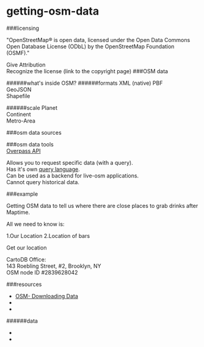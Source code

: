 # getting-osm-data

###licensing  

"OpenStreetMap® is open data, licensed under the Open Data Commons Open Database License (ODbL) by the OpenStreetMap Foundation (OSMF)."

Give Attribution  
Recognize the license (link to the copyright page)
###OSM data

######what's inside OSM?
######formats
XML (native) 
PBF  
GeoJSON  
Shapefile  

######scale
Planet  
Continent  
Metro-Area  


###osm data sources

###osm data tools  
[Overpass API](http://wiki.openstreetmap.org/wiki/Overpass_API)
<!--- "The Overpass API (or OSM3S) is a read-only API that serves up custom selected parts of the OSM map data. It acts as a database over the web: the client sends a query to the API and gets back the data set that corresponds to the query." -->
Allows you to request specific data (with a query).  
Has it's own [query language](http://wiki.openstreetmap.org/wiki/Overpass_API/Language_Guide).    
Can be used as a backend for live-osm applications.  
Cannot query historical data.  

###example

Getting OSM data to tell us where there are close places to grab drinks after Maptime.

All we need to know is:  

1.Our Location
2.Location of bars

Get our location  

CartoDB Office:  
143 Roebling Street, #2, Brooklyn, NY  
OSM node ID #2839628042  





###resources
* [OSM- Downloading Data](http://wiki.openstreetmap.org/wiki/Downloading_data)
* []()
* []()

######data
* []()
* []()